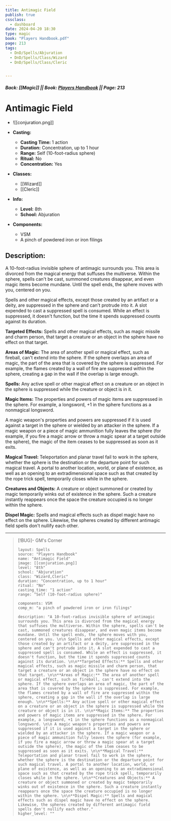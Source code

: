 ```yaml
---
title: Antimagic Field
publish: true
cssclass:
  - dashboard
date: 2024-04-20 18:30
type: magic
book: "Players Handbook.pdf"
page: 213
tags:
  - DnD/Spells/Abjuration
  - DnD/Spells/Class/Wizard
  - DnD/Spells/Class/Cleric


---
```


##### Back: [[Magic]] || Book: [Players Handbook](https://drive.google.com/drive/folders/1O5bhpYizcIT5xxAoLOuzCRht_PVS7VSG?usp=sharing) || Page: 213

# Antimagic Field
- ![[conjuration.png]]
- **Casting:**
    - **Casting Time:** 1 action
    - **Duration:** Concentration, up to 1 hour
    - **Range:** Self (10-foot-radius sphere)
    - **Ritual:** No
    - **Concentration:** Yes
- **Classes:**
    - [[Wizard]]
    - [[Cleric]]

- **Info:**
    - **Level:** 8th
    - **School:** Abjuration
- **Components:**
    - VSM
    - A pinch of powdered iron or iron filings

## Description:
A 10-foot-radius invisible sphere of antimagic surrounds you. This area is divorced from the magical energy that suffuses the multiverse. Within the sphere, spells can't be cast, summoned creatures disappear, and even magic items become mundane. Until the spell ends, the sphere moves with you, centered on you. 

 Spells and other magical effects, except those created by an artifact or a deity, are suppressed in the sphere and can't protrude into it. A slot expended to cast a suppressed spell is consumed. While an effect is suppressed, it doesn't function, but the time it spends suppressed counts against its duration. 

**Targeted Effects:** Spells and other magical effects, such as magic missile and charm person, that target a creature or an object in the sphere have no effect on that target. 

**Areas of Magic:** The area of another spell or magical effect, such as fireball, can't extend into the sphere. If the sphere overlaps an area of magic, the part of the area that is covered by the sphere is suppressed. For example, the flames created by a wall of fire are suppressed within the sphere, creating a gap in the wall if the overlap is large enough. 

**Spells:** Any active spell or other magical effect on a creature or an object in the sphere is suppressed while the creature or object is in it. 

**Magic Items:** The properties and powers of magic items are suppressed in the sphere. For example, a longsword, +1 in the sphere functions as a nonmagical longsword. 

 A magic weapon's properties and powers are suppressed if it is used against a target in the sphere or wielded by an attacker in the sphere. If a magic weapon or a piece of magic ammunition fully leaves the sphere (for example, if you fire a magic arrow or throw a magic spear at a target outside the sphere), the magic of the item ceases to be suppressed as soon as it exits. 

**Magical Travel:** Teleportation and planar travel fail to work in the sphere, whether the sphere is the destination or the departure point for such magical travel. A portal to another location, world, or plane of existence, as well as an opening to an extradimensional space such as that created by the rope trick spell, temporarily closes while in the sphere. 

**Creatures and Objects:** A creature or object summoned or created by magic temporarily winks out of existence in the sphere. Such a creature instantly reappears once the space the creature occupied is no longer within the sphere. 

**Dispel Magic:** Spells and magical effects such as dispel magic have no effect on the sphere. Likewise, the spheres created by different antimagic field spells don't nullify each other.



---

> [!BUG]- GM's Corner
>
> ```statblock
> layout: Spells
> source: "Players Handbook"
> name: "Antimagic Field"
> image: [[conjuration.png]]
> level: "8th"
> school: "Abjuration"
> class: "Wizard,Cleric"
> duration: "Concentration, up to 1 hour"
> ritual: "No"
> casting_time: "1 action"
> range: "Self (10-foot-radius sphere)"
>
> components: VSM
> comp_m: "a pinch of powdered iron or iron filings"
>
> description: "A 10-foot-radius invisible sphere of antimagic surrounds you. This area is divorced from the magical energy that suffuses the multiverse. Within the sphere, spells can't be cast, summoned creatures disappear, and even magic items become mundane. Until the spell ends, the sphere moves with you, centered on you. \n\n Spells and other magical effects, except those created by an artifact or a deity, are suppressed in the sphere and can't protrude into it. A slot expended to cast a suppressed spell is consumed. While an effect is suppressed, it doesn't function, but the time it spends suppressed counts against its duration. \n\n**Targeted Effects:** Spells and other magical effects, such as magic missile and charm person, that target a creature or an object in the sphere have no effect on that target. \n\n**Areas of Magic:** The area of another spell or magical effect, such as fireball, can't extend into the sphere. If the sphere overlaps an area of magic, the part of the area that is covered by the sphere is suppressed. For example, the flames created by a wall of fire are suppressed within the sphere, creating a gap in the wall if the overlap is large enough. \n\n**Spells:** Any active spell or other magical effect on a creature or an object in the sphere is suppressed while the creature or object is in it. \n\n**Magic Items:** The properties and powers of magic items are suppressed in the sphere. For example, a longsword, +1 in the sphere functions as a nonmagical longsword. \n\n A magic weapon's properties and powers are suppressed if it is used against a target in the sphere or wielded by an attacker in the sphere. If a magic weapon or a piece of magic ammunition fully leaves the sphere (for example, if you fire a magic arrow or throw a magic spear at a target outside the sphere), the magic of the item ceases to be suppressed as soon as it exits. \n\n**Magical Travel:** Teleportation and planar travel fail to work in the sphere, whether the sphere is the destination or the departure point for such magical travel. A portal to another location, world, or plane of existence, as well as an opening to an extradimensional space such as that created by the rope trick spell, temporarily closes while in the sphere. \n\n**Creatures and Objects:** A creature or object summoned or created by magic temporarily winks out of existence in the sphere. Such a creature instantly reappears once the space the creature occupied is no longer within the sphere. \n\n**Dispel Magic:** Spells and magical effects such as dispel magic have no effect on the sphere. Likewise, the spheres created by different antimagic field spells don't nullify each other."
> higher_level: ""
> ```
